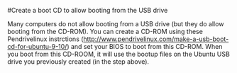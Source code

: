#Create a boot CD to allow booting from the USB drive

Many computers do not allow booting from a USB drive (but they do allow booting from the
CD-ROM). You can create a CD-ROM using these Pendrivelinux instrctions
(http://www.pendrivelinux.com/make-a-usb-boot-cd-for-ubuntu-9-10/) and set your BIOS to 
boot from this CD-ROM. When you boot from this CD-ROOM, it will use the bootup files on the
Ubuntu USB drive you previously created (in the step above).
